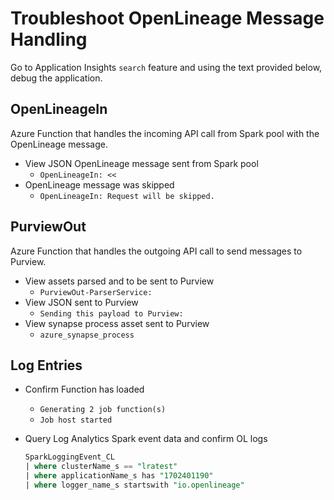 # Troubleshoot OpenLineage Message Handling

Go to Application Insights `search` feature and using the text provided below, debug the application.

## OpenLineageIn

Azure Function that handles the incoming API call from Spark pool with the OpenLineage message.

- View JSON OpenLineage message sent from Spark pool
    - `OpenLineageIn: <<`
- OpenLineage message was skipped
    - `OpenLineageIn: Request will be skipped.`    

## PurviewOut

Azure Function that handles the outgoing API call to send messages to Purview.

- View assets parsed and to be sent to Purview
    - `PurviewOut-ParserService:`
- View JSON sent to Purview
    - `Sending this payload to Purview:`
- View synapse process asset sent to Purview
    - `azure_synapse_process`

## Log Entries

- Confirm Function has loaded
    - `Generating 2 job function(s)`
    - `Job host started`

- Query Log Analytics Spark event data and confirm OL logs
    ```sql
    SparkLoggingEvent_CL 
    | where clusterName_s == "lratest"
    | where applicationName_s has "1702401190"
    | where logger_name_s startswith "io.openlineage"
    ```